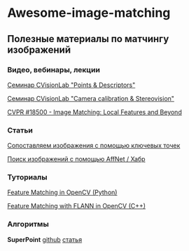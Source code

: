 # Awesome-image-matching

## Полезные материалы по матчингу изображений

### Видео, вебинары, лекции

[Семинар CVisionLab "Points & Descriptors"](https://www.youtube.com/watch?v=xyM-ebZ4T-Y)

[Семинар CVisionLab "Camera calibration & Stereovision"](https://www.youtube.com/watch?v=L2tp-EaUxhQ&list=PLCJnBa1d4DxI3kKiFV6JH_8el05f8CYO6&index=13)

[CVPR #18500 - Image Matching: Local Features and Beyond](https://www.youtube.com/watch?v=9JpGjpITiDM)

### Статьи

[Сопоставляем изображения с помощью ключевых точек](https://deepschool-pro.notion.site/96ea7f72daa64c948baeec3b4ccc72f1)

[]()

[Поиск изображений с помощью AffNet / Хабр](https://habr.com/ru/articles/535162/)


### Туториалы

[Feature Matching in OpenCV (Python)](https://docs.opencv.org/3.4/dc/dc3/tutorial_py_matcher.html)

[Feature Matching with FLANN in OpenCV (C++)](https://docs.opencv.org/3.4/d5/d6f/tutorial_feature_flann_matcher.html)

### Алгоритмы

**SuperPoint**
[github](https://github.com/rpautrat/SuperPoint)
[статья](https://arxiv.org/abs/1712.07629)

